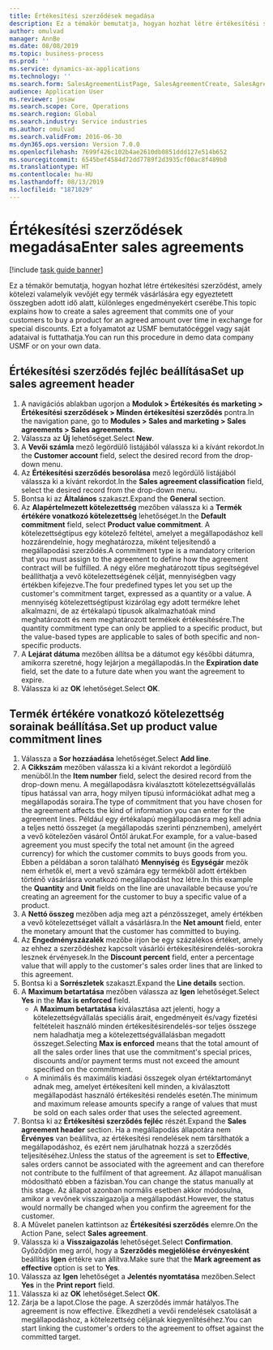 ```yaml
---
title: Értékesítési szerződések megadása
description: Ez a témakör bemutatja, hogyan hozhat létre értékesítési szerződést, amely kötelezi valamelyik vevőjét egy termék vásárlására egy egyeztetett összegben adott idő alatt, különleges engedményekért cserébe.
author: omulvad
manager: AnnBe
ms.date: 08/08/2019
ms.topic: business-process
ms.prod: ''
ms.service: dynamics-ax-applications
ms.technology: ''
ms.search.form: SalesAgreementListPage, SalesAgreementCreate, SalesAgreement, InventItemIdLookupSimple, AgreementConfirmRunForm, SrsReportViewerForm
audience: Application User
ms.reviewer: josaw
ms.search.scope: Core, Operations
ms.search.region: Global
ms.search.industry: Service industries
ms.author: omulvad
ms.search.validFrom: 2016-06-30
ms.dyn365.ops.version: Version 7.0.0
ms.openlocfilehash: 7699f426c102b4ae2610db0851ddd127e514b652
ms.sourcegitcommit: 6545bef4584d72dd7789f2d3935cf00ac8f489b0
ms.translationtype: HT
ms.contentlocale: hu-HU
ms.lasthandoff: 08/13/2019
ms.locfileid: "1871029"
---
```

# <a name="enter-sales-agreements"></a><span data-ttu-id="00dd0-103">Értékesítési szerződések megadása</span><span class="sxs-lookup"><span data-stu-id="00dd0-103">Enter sales agreements</span></span>

[!include [task guide banner](../../includes/task-guide-banner.md)]

<span data-ttu-id="00dd0-104">Ez a témakör bemutatja, hogyan hozhat létre értékesítési szerződést, amely kötelezi valamelyik vevőjét egy termék vásárlására egy egyeztetett összegben adott idő alatt, különleges engedményekért cserébe.</span><span class="sxs-lookup"><span data-stu-id="00dd0-104">This topic explains how to create a sales agreement that commits one of your customers to buy a product for an agreed amount over time in exchange for special discounts.</span></span> <span data-ttu-id="00dd0-105">Ezt a folyamatot az USMF bemutatócéggel vagy saját adataival is futtathatja.</span><span class="sxs-lookup"><span data-stu-id="00dd0-105">You can run this procedure in demo data company USMF or on your own data.</span></span>


## <a name="set-up-sales-agreement-header"></a><span data-ttu-id="00dd0-106">Értékesítési szerződés fejléc beállítása</span><span class="sxs-lookup"><span data-stu-id="00dd0-106">Set up sales agreement header</span></span>
1. <span data-ttu-id="00dd0-107">A navigációs ablakban ugorjon a **Modulok > Értékesítés és marketing > Értékesítési szerződések > Minden értékesítési szerződés** pontra.</span><span class="sxs-lookup"><span data-stu-id="00dd0-107">In the navigation pane, go to **Modules > Sales and marketing > Sales agreements > Sales agreements**.</span></span>
2. <span data-ttu-id="00dd0-108">Válassza az **Új** lehetőséget.</span><span class="sxs-lookup"><span data-stu-id="00dd0-108">Select **New**.</span></span>
3. <span data-ttu-id="00dd0-109">A **Vevői számla** mező legördülő listájából válassza ki a kívánt rekordot.</span><span class="sxs-lookup"><span data-stu-id="00dd0-109">In the **Customer account** field, select the desired record from the drop-down menu.</span></span>
4. <span data-ttu-id="00dd0-110">Az **Értékesítési szerződés besorolása** mező legördülő listájából válassza ki a kívánt rekordot.</span><span class="sxs-lookup"><span data-stu-id="00dd0-110">In the **Sales agreement classification** field, select the desired record from the drop-down menu.</span></span>
5. <span data-ttu-id="00dd0-111">Bontsa ki az **Általános** szakaszt.</span><span class="sxs-lookup"><span data-stu-id="00dd0-111">Expand the **General** section.</span></span>
6. <span data-ttu-id="00dd0-112">Az **Alapértelmezett kötelezettség** mezőben válassza ki a **Termék értékére vonatkozó kötelezettség** lehetőséget.</span><span class="sxs-lookup"><span data-stu-id="00dd0-112">In the **Default commitment** field, select **Product value commitment**.</span></span> <span data-ttu-id="00dd0-113">A kötelezettségtípus egy kötelező feltétel, amelyet a megállapodáshoz kell hozzárendelnie, hogy meghatározza, miként teljesítendő a megállapodási szerződés.</span><span class="sxs-lookup"><span data-stu-id="00dd0-113">A commitment type is a mandatory criterion that you must assign to the agreement to define how the agreement contract will be fulfilled.</span></span> <span data-ttu-id="00dd0-114">A négy előre meghatározott típus segítségével beállíthatja a vevő kötelezettségének célját, mennyiségben vagy értékben kifejezve.</span><span class="sxs-lookup"><span data-stu-id="00dd0-114">The four predefined types let you set up the customer's commitment target, expressed as a quantity or a value.</span></span> <span data-ttu-id="00dd0-115">A mennyiség kötelezettségtípust kizárólag egy adott termékre lehet alkalmazni, de az értékalapú típusok alkalmazhatóak mind meghatározott és nem meghatározott termékek értékesítésére.</span><span class="sxs-lookup"><span data-stu-id="00dd0-115">The quantity commitment type can only be applied to a specific product, but the value-based types are applicable to sales of both specific and non-specific products.</span></span>  
7. <span data-ttu-id="00dd0-116">A **Lejárat dátuma** mezőben állítsa be a dátumot egy későbbi dátumra, amikorra szeretné, hogy lejárjon a megállapodás.</span><span class="sxs-lookup"><span data-stu-id="00dd0-116">In the **Expiration date** field, set the date to a future date when you want the agreement to expire.</span></span>
8. <span data-ttu-id="00dd0-117">Válassza ki az **OK** lehetőséget.</span><span class="sxs-lookup"><span data-stu-id="00dd0-117">Select **OK**.</span></span>

## <a name="set-up-product-value-commitment-lines"></a><span data-ttu-id="00dd0-118">Termék értékére vonatkozó kötelezettség sorainak beállítása.</span><span class="sxs-lookup"><span data-stu-id="00dd0-118">Set up product value commitment lines</span></span>
1. <span data-ttu-id="00dd0-119">Válassza a **Sor hozzáadása** lehetőséget.</span><span class="sxs-lookup"><span data-stu-id="00dd0-119">Select **Add line**.</span></span>
2. <span data-ttu-id="00dd0-120">A **Cikkszám** mezőben válassza ki a kívánt rekordot a legördülő menüből.</span><span class="sxs-lookup"><span data-stu-id="00dd0-120">In the **Item number** field, select the desired record from the drop-down menu.</span></span> <span data-ttu-id="00dd0-121">A megállapodásra kiválasztott kötelezettségvállalás típus hatással van arra, hogy milyen típusú információkat adhat meg a megállapodás soraira.</span><span class="sxs-lookup"><span data-stu-id="00dd0-121">The type of commitment that you have chosen for the agreement affects the kind of information you can enter for the agreement lines.</span></span> <span data-ttu-id="00dd0-122">Például egy értékalapú megállapodásra meg kell adnia a teljes nettó összeget (a megállapodás szerinti pénznemben), amelyért a vevő kötelezően vásárol Öntől árukat.</span><span class="sxs-lookup"><span data-stu-id="00dd0-122">For example, for a value-based agreement you must specify the total net amount (in the agreed currency) for which the customer commits to buys goods from you.</span></span> <span data-ttu-id="00dd0-123">Ebben a példában a soron található **Mennyiség** és **Egységár** mezők nem érhetők el, mert a vevő számára egy termékből adott értékben történő vásárlásra vonatkozó megállapodást hoz létre.</span><span class="sxs-lookup"><span data-stu-id="00dd0-123">In this example the **Quantity** and **Unit** fields on the line are unavailable because you’re creating an agreement for the customer to buy a specific value of a product.</span></span>   
3. <span data-ttu-id="00dd0-124">A **Nettó összeg** mezőben adja meg azt a pénzösszeget, amely értékben a vevő kötelezettséget vállalt a vásárlásra.</span><span class="sxs-lookup"><span data-stu-id="00dd0-124">In the **Net amount** field, enter the monetary amount that the customer has committed to buying.</span></span>
4. <span data-ttu-id="00dd0-125">Az **Engedményszázalék** mezőbe írjon be egy százalékos értéket, amely az ehhez a szerződéshez kapcsolt vásárlói értékesítésirendelés-sorokra lesznek érvényesek.</span><span class="sxs-lookup"><span data-stu-id="00dd0-125">In the **Discount percent** field, enter a percentage value that will apply to the customer's sales order lines that are linked to this agreement.</span></span>
5. <span data-ttu-id="00dd0-126">Bontsa ki a **Sorrészletek** szakaszt.</span><span class="sxs-lookup"><span data-stu-id="00dd0-126">Expand the **Line details** section.</span></span>
6. <span data-ttu-id="00dd0-127">A **Maximum betartatása** mezőben válassza az **Igen** lehetőséget.</span><span class="sxs-lookup"><span data-stu-id="00dd0-127">Select **Yes** in the **Max is enforced** field.</span></span>
    - <span data-ttu-id="00dd0-128">A **Maximum betartatása** kiválasztása azt jelenti, hogy a kötelezettségvállalás speciális árait, engedményeit és/vagy fizetési feltételeit használó minden értékesítésirendelés-sor teljes összege nem haladhatja meg a kötelezettségvállalásban megadott összeget.</span><span class="sxs-lookup"><span data-stu-id="00dd0-128">Selecting **Max is enforced** means that the total amount of all the sales order lines that use the commitment's special prices, discounts and/or payment terms must not exceed the amount specified on the commitment.</span></span>  
    - <span data-ttu-id="00dd0-129">A minimális és maximális kiadási összegek olyan értéktartományt adnak meg, amelyet értékesíteni kell minden, a kiválasztott megállapodást használó értékesítési rendelés esetén.</span><span class="sxs-lookup"><span data-stu-id="00dd0-129">The minimum and maximum release amounts specify a range of values that must be sold on each sales order that uses the selected agreement.</span></span>   
7. <span data-ttu-id="00dd0-130">Bontsa ki az **Értékesítési szerződés fejléc** részét.</span><span class="sxs-lookup"><span data-stu-id="00dd0-130">Expand the **Sales agreement header** section.</span></span> <span data-ttu-id="00dd0-131">Ha a megállapodás állapotára nem **Érvényes** van beállítva, az értékesítési rendelések nem társíthatók a megállapodáshoz, és ezért nem járulhatnak hozzá a szerződés teljesítéséhez.</span><span class="sxs-lookup"><span data-stu-id="00dd0-131">Unless the status of the agreement is set to **Effective**, sales orders cannot be associated with the agreement and can therefore not contribute to the fulfilment of that agreement.</span></span> <span data-ttu-id="00dd0-132">Az állapot manuálisan módosítható ebben a fázisban.</span><span class="sxs-lookup"><span data-stu-id="00dd0-132">You can change the status manually at this stage.</span></span> <span data-ttu-id="00dd0-133">Az állapot azonban normális esetben akkor módosulna, amikor a vevőnek visszaigazolja a megállapodást.</span><span class="sxs-lookup"><span data-stu-id="00dd0-133">However, the status would normally be changed when you confirm the agreement for the customer.</span></span>  
8. <span data-ttu-id="00dd0-134">A Művelet panelen kattintson az **Értékesítési szerződés** elemre.</span><span class="sxs-lookup"><span data-stu-id="00dd0-134">On the Action Pane, select **Sales agreement**.</span></span>
9. <span data-ttu-id="00dd0-135">Válassza ki a **Visszaigazolás** lehetőséget.</span><span class="sxs-lookup"><span data-stu-id="00dd0-135">Select **Confirmation**.</span></span> <span data-ttu-id="00dd0-136">Győződjön meg arról, hogy a **Szerződés megjelölése érvényesként** beállítás **Igen** értékre van állítva.</span><span class="sxs-lookup"><span data-stu-id="00dd0-136">Make sure that the **Mark agreement as effective** option is set to **Yes**.</span></span>  
10. <span data-ttu-id="00dd0-137">Válassza az **Igen** lehetőséget a **Jelentés nyomtatása** mezőben.</span><span class="sxs-lookup"><span data-stu-id="00dd0-137">Select **Yes** in the **Print report** field.</span></span>
11. <span data-ttu-id="00dd0-138">Válassza ki az **OK** lehetőséget.</span><span class="sxs-lookup"><span data-stu-id="00dd0-138">Select **OK**.</span></span>
12. <span data-ttu-id="00dd0-139">Zárja be a lapot.</span><span class="sxs-lookup"><span data-stu-id="00dd0-139">Close the page.</span></span> <span data-ttu-id="00dd0-140">A szerződés immár hatályos.</span><span class="sxs-lookup"><span data-stu-id="00dd0-140">The agreement is now effective.</span></span> <span data-ttu-id="00dd0-141">Elkezdheti a vevői rendelések csatolását a megállapodáshoz, a kötelezettség céljának kiegyenlítéséhez.</span><span class="sxs-lookup"><span data-stu-id="00dd0-141">You can start linking the customer's orders to the agreement to offset against the committed target.</span></span>  

